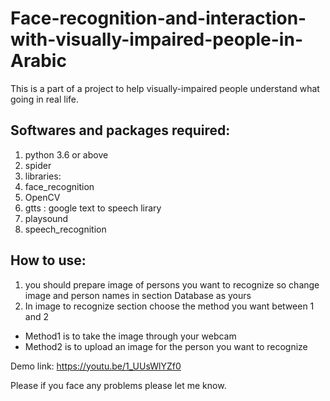 # Face-recognition-and-interaction-with-visually-impaired-people-in-Arabic
This is a part of a project to help visually-impaired people understand what going in real life.


## Softwares and packages required: 
1. python 3.6 or above 
2. spider 
3. libraries:
  1. face_recognition
  2. OpenCV
  3. gtts : google text to speech lirary
  4. playsound
  5. speech_recognition


## How to use:
1. you should prepare image of persons you want to recognize so change image and person names in section Database as yours 
2. In image to recognize section choose the method you want between 1 and 2 
  - Method1 is to take the image through your webcam 
  - Method2 is to upload an image for the person you want to recognize 
  
Demo link: https://youtu.be/1_UUsWlYZf0 

Please if you face any problems please let me know.
